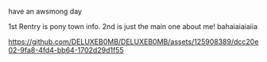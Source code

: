 have an awsmong day

1st Rentry is pony town info. 2nd is just the main one about me! bahaiaiaiaiia

https://github.com/DELUXEB0MB/DELUXEB0MB/assets/125908389/dcc20e02-9fa8-4fd4-bb64-1702d29d1f55

